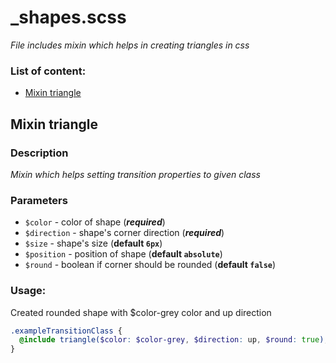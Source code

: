 # _shapes.scss
_File includes mixin which helps in creating triangles in css_

### List of content:

- [Mixin triangle](#mixin-triangle)


## Mixin triangle

### Description
_Mixin which helps setting transition properties to given class_

### Parameters
- `$color` - color of shape (***required***)
- `$direction` - shape's corner direction (***required***)
- `$size` - shape's size (**default ```6px```**)
- `$position` - position of shape (**default ```absolute```**)
- `$round` - boolean if corner should be rounded (**default ```false```**)

### Usage: 
Created rounded shape with $color-grey color and up direction

```scss
.exampleTransitionClass {
  @include triangle($color: $color-grey, $direction: up, $round: true);
}
```

